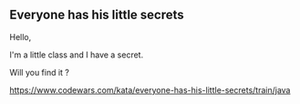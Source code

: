 Everyone has his little secrets
--

Hello,

I'm a little class and I have a secret.

Will you find it ?

https://www.codewars.com/kata/everyone-has-his-little-secrets/train/java